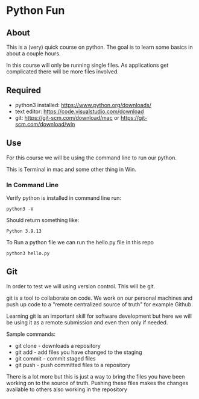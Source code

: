 # Python Fun

## About

This is a (very) quick course on python. The goal is to learn some basics in about a couple hours.

In this course will only be running single files. As applications get complicated there will be more files involved.

## Required

- python3 installed: https://www.python.org/downloads/
- text editor: https://code.visualstudio.com/download
- git: https://git-scm.com/download/mac or https://git-scm.com/download/win


## Use

For this course we will be using the command line to run our python.

This is Terminal in mac and some other thing in Win.

### In Command Line

Verify python is installed in command line run: 

`python3 -V`

Should return something like:

`Python 3.9.13`

To Run a python file we can run the hello.py file in this repo

`python3 hello.py`

## Git

In order to test we will using version control. This will be git.

git is a tool to collaborate on code. We work on our personal machines and push up code to a "remote centralized source of truth" for example Github.

Learning git is an important skill for software development but here we will be using it as a remote submission and even then only if needed.

Sample commands:

- git clone - downloads a repository
- git add - add files you have changed to the staging
- git commit - commit staged files
- git push - push committed files to a repository

There is a lot more but this is just a way to bring the files you have been working on to the source of truth. Pushing these files makes the changes available to others also working in the repository




